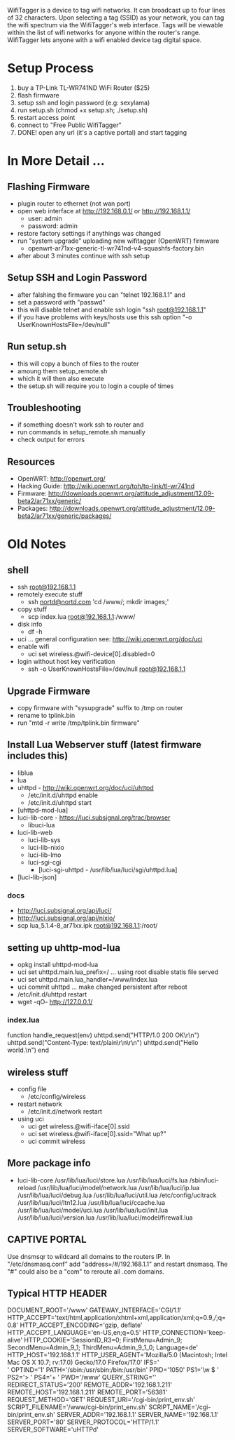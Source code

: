 
WifiTagger is a device to tag wifi networks. It can broadcast up to four lines of 32 characters. Upon selecting a tag (SSID) as your network, you can tag the wifi spectrum via the WifiTagger's web interface. Tags will be viewable within the list of wifi networks for anyone within the router's range. WifiTagger lets anyone with a wifi enabled device tag digital space.

Setup Process
=============
1. buy a TP-Link TL-WR741ND WiFi Router ($25)
2. flash firmware
3. setup ssh and login password (e.g: sexylama)
4. run setup.sh (chmod +x setup.sh; ./setup.sh)
5. restart access point
6. connect to "Free Public WifiTagger" 
7. DONE! open any url (it's a captive portal) and start tagging


In More Detail ...
===================

Flashing Firmware
------------------
- plugin router to ethernet (not wan port)
- open web interface at http://192.168.0.1/ or http://192.168.1.1/
  - user: admin
  - password: admin
- restore factory settings if anythings was changed
- run "system upgrade" uploading new wifitagger (OpenWRT) firmware
  - openwrt-ar71xx-generic-tl-wr741nd-v4-squashfs-factory.bin
- after about 3 minutes continue with ssh setup

Setup SSH and Login Password
-----------------------------
- after falshing the firmware you can "telnet 192.168.1.1" and
- set a password with "passwd"
- this will disable telnet and enable ssh login "ssh root@192.168.1.1"
- if you have problems with keys/hosts use this ssh option "-o UserKnownHostsFile=/dev/null"

Run setup.sh
-------------
- this will copy a bunch of files to the router
- amoung them setup_remote.sh
- which it will then also execute
- the setup.sh will require you to login a couple of times

Troubleshooting
----------------
- if something doesn't work ssh to router and
- run commands in setup_remote.sh manually
- check output for errors


Resources
-----------
- OpenWRT: http://openwrt.org/
- Hacking Guide: http://wiki.openwrt.org/toh/tp-link/tl-wr741nd
- Firmware: http://downloads.openwrt.org/attitude_adjustment/12.09-beta2/ar71xx/generic/
- Packages: http://downloads.openwrt.org/attitude_adjustment/12.09-beta2/ar71xx/generic/packages/


Old Notes
==========

shell
------
- ssh root@192.168.1.1
- remotely execute stuff
  - ssh nortd@nortd.com 'cd /www/; mkdir images;'
- copy stuff
  - scp index.lua root@192.168.1.1:/www/
- disk info 
  - df -h
- uci ... general configuration see: http://wiki.openwrt.org/doc/uci
- enable wifi
  - uci set wireless.@wifi-device[0].disabled=0
- login without host key verification
  - ssh -o UserKnownHostsFile=/dev/null root@192.168.1.1

Upgrade Firmware
----------------
- copy firmware with "sysupgrade" suffix to /tmp on router
- rename to tplink.bin
- run "mtd -r write /tmp/tplink.bin firmware"


Install Lua Webserver stuff (latest firmware includes this)
------------------------------
- liblua
- lua
- uhttpd - http://wiki.openwrt.org/doc/uci/uhttpd
  - /etc/init.d/uhttpd enable
  - /etc/init.d/uhttpd start
- [uhttpd-mod-lua]
- luci-lib-core - https://luci.subsignal.org/trac/browser
	- libuci-lua
- luci-lib-web
	- luci-lib-sys
	- luci-lib-nixio
	- luci-lib-lmo
  - luci-sgi-cgi
	- [luci-sgi-uhttpd - /usr/lib/lua/luci/sgi/uhttpd.lua]
- [luci-lib-json]

### docs
- http://luci.subsignal.org/api/luci/
- http://luci.subsignal.org/api/nixio/
- scp lua_5.1.4-8_ar71xx.ipk root@192.168.1.1:/root/


setting up uhttp-mod-lua
------------------------
- opkg install uhttpd-mod-lua
- uci set uhttpd.main.lua_prefix=/ ... using root disable statis file served
- uci set uhttpd.main.lua_handler=/www/index.lua
- uci commit uhttpd  ... make changed persistent after reboot
- /etc/init.d/uhttpd restart
- wget -qO- http://127.0.0.1/

### index.lua
function handle_request(env)
        uhttpd.send("HTTP/1.0 200 OK\r\n")
        uhttpd.send("Content-Type: text/plain\r\n\r\n")
        uhttpd.send("Hello world.\n")
end



wireless stuff
---------------
- config file
  - /etc/config/wireless
- restart network
  - /etc/init.d/network restart
- using uci
  - uci get wireless.@wifi-iface[0].ssid
  - uci set wireless.@wifi-iface[0].ssid="What up?"
  - uci commit wireless

More package info
-------------------

- luci-lib-core
	/usr/lib/lua/luci/store.lua
	/usr/lib/lua/luci/fs.lua
	/sbin/luci-reload
	/usr/lib/lua/luci/model/network.lua
	/usr/lib/lua/luci/ip.lua
	/usr/lib/lua/luci/debug.lua
	/usr/lib/lua/luci/util.lua
	/etc/config/ucitrack
	/usr/lib/lua/luci/ltn12.lua
	/usr/lib/lua/luci/ccache.lua
	/usr/lib/lua/luci/model/uci.lua
	/usr/lib/lua/luci/init.lua
	/usr/lib/lua/luci/version.lua
	/usr/lib/lua/luci/model/firewall.lua


CAPTIVE PORTAL
----------------
Use dnsmsqr to wildcard all domains to the routers IP.
In "/etc/dnsmasq.conf" add "address=/#/192.168.1.1" and restart dnsmasq.
The "#" could also be a "com" to reroute all .com domains.



Typical HTTP HEADER
-----------------------
DOCUMENT_ROOT='/www'
GATEWAY_INTERFACE='CGI/1.1'
HTTP_ACCEPT='text/html,application/xhtml+xml,application/xml;q=0.9,*/*;q=0.8'
HTTP_ACCEPT_ENCODING='gzip, deflate'
HTTP_ACCEPT_LANGUAGE='en-US,en;q=0.5'
HTTP_CONNECTION='keep-alive'
HTTP_COOKIE='SessionID_R3=0; FirstMenu=Admin_9; SecondMenu=Admin_9_1; ThirdMenu=Admin_9_1_0; Language=de'
HTTP_HOST='192.168.1.1'
HTTP_USER_AGENT='Mozilla/5.0 (Macintosh; Intel Mac OS X 10.7; rv:17.0) Gecko/17.0 Firefox/17.0'
IFS=' 	
'
OPTIND='1'
PATH='/sbin:/usr/sbin:/bin:/usr/bin'
PPID='1050'
PS1='\w \$ '
PS2='> '
PS4='+ '
PWD='/www'
QUERY_STRING=''
REDIRECT_STATUS='200'
REMOTE_ADDR='192.168.1.211'
REMOTE_HOST='192.168.1.211'
REMOTE_PORT='56381'
REQUEST_METHOD='GET'
REQUEST_URI='/cgi-bin/print_env.sh'
SCRIPT_FILENAME='/www/cgi-bin/print_env.sh'
SCRIPT_NAME='/cgi-bin/print_env.sh'
SERVER_ADDR='192.168.1.1'
SERVER_NAME='192.168.1.1'
SERVER_PORT='80'
SERVER_PROTOCOL='HTTP/1.1'
SERVER_SOFTWARE='uHTTPd'

